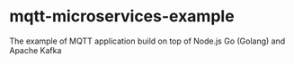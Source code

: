 # mqtt-microservices-example
The example of MQTT application build on top of Node.js Go (Golang) and Apache Kafka
